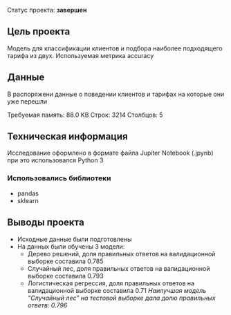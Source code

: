 Статус проекта: **завершен**

## Цель проекта

Модель для классификации клиентов и подбора наиболее подходящего тарифа из двух. Используемая метрика accuracy

## Данные

В распоряжени данные о поведении клиентов и тарифах на которые они уже перешли

Требуемая память: 88.0 KB
Строк: 3214
Столбцов: 5

## Техническая информация

Исследование оформлено в формате файла Jupiter Notebook (.jpynb)
при это использовался Python 3

### Использовались библиотеки
- pandas
- sklearn

## Выводы проекта
- Исходные данные были подготовлены
- На данных были обучены 3 модели:
  - Дерево решений, доля правильных ответов на валидационной выборке составила 0.785
  - Случайный лес, доля правильных ответов на валидационной выборке составила 0.793
  - Логистическая регрессия, доля правильных ответов на валидационной выборке составила 0.71
*Наилучшая модель "Случайный лес" на тестовой выборке дала долю правильных ответв: 0.796*
